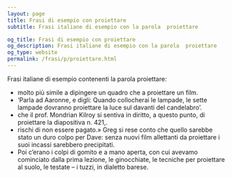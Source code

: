 ```yaml
---
layout: page
title: Frasi di esempio con proiettare 
subtitle: Frasi italiane di esempio con la parola  proiettare

og_title: Frasi di esempio con proiettare 
og_description: Frasi italiane di esempio con la parola  proiettare
og_type: website
permalink: /frasi/p/proiettare.html
---
```


Frasi italiane di esempio contenenti la parola proiettare:


- molto più simile a dipingere un quadro che a proiettare un film.
- ‘Parla ad Aaronne, e digli: Quando collocherai le lampade, le sette lampade dovranno proiettare la luce sul davanti del candelabro’.
- che il prof. Mondrian Kilroy si sentiva in diritto, a questo punto, di proiettare la diapositiva n. 421,.
- rischi di non essere pagato.» Greg si rese conto che quello sarebbe stato un duro colpo per Dave: senza nuovi film allettanti da proiettare i suoi incassi sarebbero precipitati.
- Poi c’erano i colpi di gomito e a mano aperta, con cui avevamo cominciato dalla prima lezione, le ginocchiate, le tecniche per proiettare al suolo, le testate – i tuzzi, in dialetto barese.
